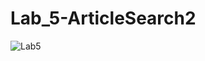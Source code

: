 # Lab_5-ArticleSearch2
![Lab5](https://user-images.githubusercontent.com/99455992/221040006-070fa31d-b9fd-4a53-972c-2cc7e2989c43.gif)
